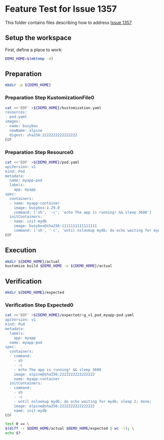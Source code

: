 # Feature Test for Issue 1357


This folder contains files describing how to address [Issue 1357](https://github.com/kubernetes-sigs/kustomize/issues/1357)

## Setup the workspace

First, define a place to work:

<!-- @makeWorkplace @test -->
```bash
DEMO_HOME=$(mktemp -d)
```

## Preparation

<!-- @makeDirectories @test -->
```bash
mkdir -p ${DEMO_HOME}
```

### Preparation Step KustomizationFile0

<!-- @createKustomizationFile0 @test -->
```bash
cat <<'EOF' >${DEMO_HOME}/kustomization.yaml
resources:
- pod.yaml
images:
- name: busybox
  newName: alpine
  digest: sha256:2222222222222222
EOF
```


### Preparation Step Resource0

<!-- @createResource0 @test -->
```bash
cat <<'EOF' >${DEMO_HOME}/pod.yaml
apiVersion: v1
kind: Pod
metadata:
  name: myapp-pod
  labels:
    app: myapp
spec:
  containers:
  - name: myapp-container
    image: busybox:1.29.0
    command: ['sh', '-c', 'echo The app is running! && sleep 3600']
  initContainers:
  - name: init-mydb
    image: busybox@sha256:1111111111111111
    command: ['sh', '-c', 'until nslookup mydb; do echo waiting for mydb; sleep 2; done;']
EOF
```

## Execution

<!-- @build @test -->
```bash
mkdir ${DEMO_HOME}/actual
kustomize build $DEMO_HOME -o ${DEMO_HOME}/actual
```

## Verification

<!-- @createExpectedDir @test -->
```bash
mkdir ${DEMO_HOME}/expected
```


### Verification Step Expected0

<!-- @createExpected0 @test -->
```bash
cat <<'EOF' >${DEMO_HOME}/expected/~g_v1_pod_myapp-pod.yaml
apiVersion: v1
kind: Pod
metadata:
  labels:
    app: myapp
  name: myapp-pod
spec:
  containers:
  - command:
    - sh
    - -c
    - echo The app is running! && sleep 3600
    image: alpine@sha256:2222222222222222
    name: myapp-container
  initContainers:
  - command:
    - sh
    - -c
    - until nslookup mydb; do echo waiting for mydb; sleep 2; done;
    image: alpine@sha256:2222222222222222
    name: init-mydb
EOF
```


<!-- @compareActualToExpected @test -->
```bash
test 0 == \
$(diff -r $DEMO_HOME/actual $DEMO_HOME/expected | wc -l); \
echo $?
```

